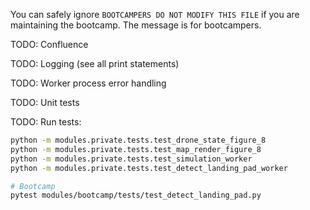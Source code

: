 
You can safely ignore `BOOTCAMPERS DO NOT MODIFY THIS FILE` if you are maintaining the bootcamp. The message is for bootcampers.

TODO: Confluence

TODO: Logging (see all print statements)

TODO: Worker process error handling

TODO: Unit tests

TODO: Run tests:

```bash
python -m modules.private.tests.test_drone_state_figure_8
python -m modules.private.tests.test_map_render_figure_8
python -m modules.private.tests.test_simulation_worker
python -m modules.private.tests.test_detect_landing_pad_worker

# Bootcamp
pytest modules/bootcamp/tests/test_detect_landing_pad.py
```
